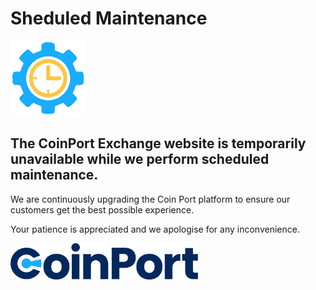 <div class="center_contents">

<h1>Sheduled Maintenance</h1>

<img src="./maintenance.png" alt="Maintenace">

<h2>The CoinPort Exchange website is temporarily unavailable while we perform scheduled maintenance.</h2>

<p>We are continuously upgrading the Coin Port platform to ensure our customers get the best possible experience.</p>

<p>Your patience is appreciated and we apologise for any inconvenience.</p>

<img src="../images/logos/logo_blue.png" width="300px">

</div>
